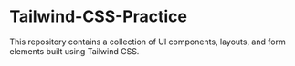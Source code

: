 # Tailwind-CSS-Practice
This repository contains a collection of UI components, layouts, and form elements built using Tailwind CSS.
